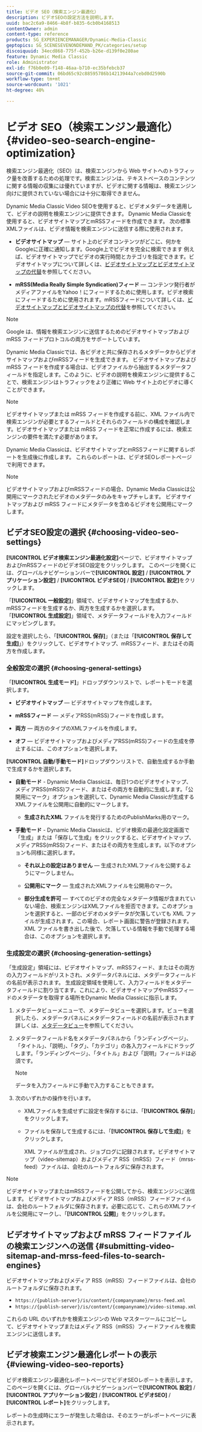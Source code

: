 ```yaml
---
title: ビデオ SEO（検索エンジン最適化）
description: ビデオSEOの設定方法を説明します。
uuid: bac2c6a9-8466-4b8f-b835-6cb0b4168513
contentOwner: admin
content-type: reference
products: SG_EXPERIENCEMANAGER/Dynamic-Media-Classic
geptopics: SG_SCENESEVENONDEMAND_PK/categories/setup
discoiquuid: 34ecd868-775f-452b-b26e-d139f0e280ae
feature: Dynamic Media Classic
role: Administrator
exl-id: f76b0e09-f148-46aa-b710-ec35bfebcb37
source-git-commit: 06bd65c92c88595786b14213944a7cebd0d2590b
workflow-type: tm+mt
source-wordcount: '1021'
ht-degree: 40%

---
```


# ビデオ SEO（検索エンジン最適化）{#video-seo-search-engine-optimization}

検索エンジン最適化（SEO）は、検索エンジンから Web サイトへのトラフィック量を改善するための処理です。検索エンジンは、テキストベースのコンテンツに関する情報の収集には優れていますが、ビデオに関する情報は、検索エンジン向けに提供されていない場合には十分に取得できません。

Dynamic Media Classic Video SEOを使用すると、ビデオメタデータを適用して、ビデオの説明を検索エンジンに提供できます。 Dynamic Media Classicを使用すると、ビデオサイトマップとmRSSフィードを作成できます。 次の標準XMLファイルは、ビデオ情報を検索エンジンに送信する際に使用されます。

* **ビデオサイトマップ**  — サイト上のビデオコンテンツがどこに、何かをGoogleに正確に通知します。Google上でビデオを完全に検索できます 例えば、ビデオサイトマップでビデオの実行時間とカテゴリを指定できます。ビデオサイトマップについて詳しくは、[ビデオサイトマップとビデオサイトマップの代替](https://developers.google.com/search/docs/advanced/sitemaps/video-sitemaps?visit_id=637558394348624754-567115452&amp;rd=1)を参照してください。

* **mRSS(Media Really Simple Syndication)フィード**  — コンテンツ発行者がメディアファイルをYahoo！にフィードするために使用します。ビデオ検索にフィードするために使用されます。mRSSフィードについて詳しくは、[ビデオサイトマップとビデオサイトマップの代替](https://developers.google.com/search/docs/advanced/sitemaps/video-sitemaps?visit_id=637558394348624754-567115452&amp;rd=1)を参照してください。

>[!NOTE]
>
>Google は、情報を検索エンジンに送信するためのビデオサイトマップおよび mRSS フィードプロトコルの両方をサポートしています。

Dynamic Media Classicでは、各ビデオと共に保存されるメタデータからビデオサイトマップおよびmRSSフィードを生成できます。 ビデオサイトマップおよび mRSS フィードを作成する場合は、ビデオファイルから抽出するメタデータフィールドを指定します。このように、ビデオの説明を検索エンジンに提供することで、検索エンジンはトラフィックをより正確に Web サイト上のビデオに導くことができます。

>[!NOTE]
>
>ビデオサイトマップまたは mRSS フィードを作成する前に、XML ファイル内で検索エンジンが必要とするフィールドとそれらのフィールドの構成を確認します。ビデオサイトマップまたは mRSS フィードを正常に作成するには、検索エンジンの要件を満たす必要があります。

Dynamic Media Classicは、ビデオサイトマップとmRSSフィードに関するレポートを生成後に作成します。 これらのレポートは、ビデオSEOレポートページで利用できます。

>[!NOTE]
>
>ビデオサイトマップおよびmRSSフィードの場合、Dynamic Media Classicは公開用にマークされたビデオのメタデータのみをキャプチャします。 ビデオサイトマップおよび mRSS フィードにメタデータを含めるビデオを公開用にマークします。

## ビデオSEO設定の選択 {#choosing-video-seo-settings}

**[!UICONTROL ビデオ検索エンジン最適化設定]**&#x200B;ページで、ビデオサイトマップおよびmRSSフィードのビデオSEO設定をクリックします。 このページを開くには、グローバルナビゲーションバーで&#x200B;**[!UICONTROL 設定]** / **[!UICONTROL アプリケーション設定]** / **[!UICONTROL ビデオSEO]** / **[!UICONTROL 設定]**&#x200B;をクリックします。

「**[!UICONTROL 一般設定]**」領域で、ビデオサイトマップを生成するか、mRSSフィードを生成するか、両方を生成するかを選択します。 「**[!UICONTROL 生成設定]**」領域で、メタデータフィールドを入力フィールドにマッピングします。

設定を選択したら、「**[!UICONTROL 保存]**」（または「**[!UICONTROL 保存して生成]**」）をクリックして、ビデオサイトマップ、mRSSフィード、またはその両方を作成します。

### 全般設定の選択 {#choosing-general-settings}

「**[!UICONTROL 生成モード]**」ドロップダウンリストで、レポートモードを選択します。

* **ビデオサイトマップ**  — ビデオサイトマップを作成します。

* **mRSSフィード**  — メディアRSS(mRSS)フィードを作成します。

* **両方**  — 両方のタイプのXMLファイルを作成します。

* **オフ**  — ビデオサイトマップおよびメディアRSS(mRSS)フィードの生成を停止するには、このオプションを選択します。

**[!UICONTROL 自動/手動モード]**&#x200B;ドロップダウンリストで、自動生成するか手動で生成するかを選択します。

* **自動モード**  - Dynamic Media Classicは、毎日1つのビデオサイトマップ、メディアRSS(mRSS)フィード、またはその両方を自動的に生成します。「公開用にマーク」オプションを選択して、Dynamic Media Classicが生成するXMLファイルを公開用に自動的にマークします。

   * **生成されたXML** ファイルを発行するためのPublishMarks用のマーク。

* **手動モード**  - Dynamic Media Classicは、ビデオ検索の最適化設定画面で「生成」または「保存して生成」をクリックすると、ビデオサイトマップ、メディアRSS(mRSS)フィード、またはその両方を生成します。以下のオプションも同様に選択します。

   * **それ以上の設定はありません**  — 生成されたXMLファイルを公開するようにマークしません。

   * **公開用にマーク**  — 生成されたXMLファイルを公開用のマーク。

   * **部分生成を許可**  — すべてのビデオの完全なメタデータ情報が含まれていない場合、検索エンジンはXMLファイルを拒否できます。このオプションを選択すると、一部のビデオのメタデータが欠落していても XML ファイルが生成されます。この場合、レポート画面に警告が登録されます。XML ファイルを書き出した後で、欠落している情報を手動で処理する場合は、このオプションを選択します。

### 生成設定の選択 {#choosing-generation-settings}

「生成設定」領域には、ビデオサイトマップ、mRSSフィード、またはその両方の入力フィールドがリストされ、メタデータパネルには、メタデータフィールドの名前が表示されます。 生成設定領域を使用して、入力フィールドをメタデータフィールドに割り当てます。これにより、ビデオサイトマップやmRSSフィードのメタデータを取得する場所をDynamic Media Classicに指示します。

1. メタデータビューメニューで、メタデータビューを選択します。ビューを選択したら、メタデータパネルにメタデータフィールドの名前が表示されます詳しくは、[メタデータビュー](application-setup.md#metadata_views)を参照してください。
1. メタデータフィールド名をメタデータパネルから「ランディングページ」、「タイトル」、「説明」、「タグ」、「カテゴリ」の各入力フィールドにドラッグします。「ランディングページ」、「タイトル」および「説明」フィールドは必須です。

   >[!NOTE]
   >
   >データを入力フィールドに手動で入力することもできます。

1. 次のいずれかの操作を行います。

   * XMLファイルを生成せずに設定を保存するには、「**[!UICONTROL 保存]**」をクリックします。
   * ファイルを保存して生成するには、「**[!UICONTROL 保存して生成]**」をクリックします。

      XML ファイルが生成され、ジョブログに記録されます。ビデオサイトマップ（video-sitemap）およびメディア RSS（mRSS）フィード（mrss-feed）ファイルは、会社のルートフォルダに保存されます。

>[!NOTE]
>
>ビデオサイトマップまたはmRSSフィードを公開してから、検索エンジンに送信します。 ビデオサイトマップおよびメディア RSS（mRSS）フィードファイルは、会社のルートフォルダに保存されます。必要に応じて、これらのXMLファイルを公開用にマークし、「**[!UICONTROL 公開]**」をクリックします。

## ビデオサイトマップおよび mRSS フィードファイルの検索エンジンへの送信 {#submitting-video-sitemap-and-mrss-feed-files-to-search-engines}

ビデオサイトマップおよびメディア RSS（mRSS）フィードファイルは、会社のルートフォルダに保存されます。

* `https://{publish-server}/is/content/{companyname}/mrss-feed.xml`
* `https://{publish-server}/is/content/{companyname}/video-sitemap.xml`

これらの URL のいずれかを検索エンジンの Web マスターツールにコピーして、ビデオサイトマップまたはメディア RSS（mRSS）フィードファイルを検索エンジンに送信します。

## ビデオ検索エンジン最適化レポートの表示 {#viewing-video-seo-reports}

ビデオ検索エンジン最適化レポートページでビデオSEOレポートを表示します。 このページを開くには、グローバルナビゲーションバーで&#x200B;**[!UICONTROL 設定]** / **[!UICONTROL アプリケーション設定]** / **[!UICONTROL ビデオSEO]** / **[!UICONTROL レポート]**&#x200B;をクリックします。

レポートの生成時にエラーが発生した場合は、そのエラーがレポートページに表示されます。
